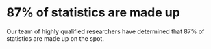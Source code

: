 # 87% of statistics are made up

Our team of highly qualified researchers have determined that 87% of
statistics are made up on the spot.
